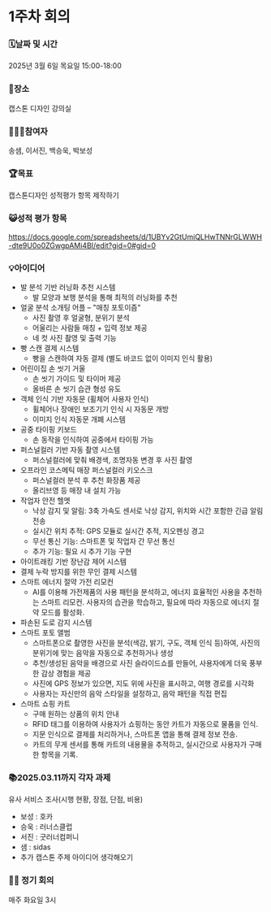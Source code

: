# 1주차 회의

### 🗓️날짜 및 시간
2025년 3월 6일 목요일 15:00-18:00

### 🗽장소
캡스톤 디자인 강의실

### 🙇🏻‍♂️참여자
송샘, 이서진, 백승욱, 박보성

### 🏆목표
캡스톤디자인 성적평가 항목 제작하기

### 😺성적 평가 항목
https://docs.google.com/spreadsheets/d/1UBYv2GtUmiQLHwTNNrGLWWH-dte9U0o0ZGwgpAMi4BI/edit?gid=0#gid=0

### 💡아이디어
- 발 분석 기반 러닝화 추천 시스템
  - 발 모양과 보행 분석을 통해 최적의 러닝화를 추천
- 얼굴 분석 소개팅 어플 – "매칭 포토이즘"
  - 사진 촬영 후 얼굴형, 분위기 분석
  - 어울리는 사람들 매칭 + 입력 정보 제공
  - 네 컷 사진 촬영 및 출력 기능
- 빵 스캔 결제 시스템
  - 빵을 스캔하여 자동 결제 (별도 바코드 없이 이미지 인식 활용)
- 어린이집 손 씻기 거울
  - 손 씻기 가이드 및 타이머 제공
  - 올바른 손 씻기 습관 형성 유도
- 객체 인식 기반 자동문 (휠체어 사용자 인식)
  - 휠체어나 장애인 보조기기 인식 시 자동문 개방
  - 이미지 인식 자동문 개폐 시스템
- 공중 타이핑 키보드
  - 손 동작을 인식하여 공중에서 타이핑 가능
- 퍼스널컬러 기반 자동 촬영 시스템
  - 퍼스널컬러에 맞춰 배경색, 조명자동 변경 후 사진 촬영
- 오프라인 코스메틱 매장 퍼스널컬러 키오스크
  - 퍼스널컬러 분석 후 추천 화장품 제공
  - 올리브영 등 매장 내 설치 가능
- 작업자 안전 헬멧
  - 낙상 감지 및 알림: 3축 가속도 센서로 낙상 감지, 위치와 시간 포함한 긴급 알림 전송
  - 실시간 위치 추적: GPS 모듈로 실시간 추적, 지오펜싱 경고
  - 무선 통신 기능: 스마트폰 및 작업자 간 무선 통신
  - 추가 기능: 필요 시 추가 기능 구현
- 아이트래킹 기반 장난감 제어 시스템
- 결제 누락 방지를 위한 무인 결제 시스템
- 스마트 에너지 절약 가전 리모컨
  - AI를 이용해 가전제품의 사용 패턴을 분석하고, 에너지 효율적인 사용을 추천하는 스마트 리모컨. 사용자의 습관을 학습하고, 필요에 따라 자동으로 에너지 절약 모드를 활성화.
- 파손된 도로 감지 시스템
- 스마트 포토 앨범
  - 스마트폰으로 촬영한 사진을 분석(색감, 밝기, 구도, 객체 인식 등)하여, 사진의 분위기에 맞는 음악을 자동으로 추천하거나 생성
  - 추천/생성된 음악을 배경으로 사진 슬라이드쇼를 만들어, 사용자에게 더욱 풍부한 감상 경험을 제공
  - 사진에 GPS 정보가 있으면, 지도 위에 사진을 표시하고, 여행 경로를 시각화
  - 사용자는 자신만의 음악 스타일을 설정하고, 음악 패턴을 직접 편집
- 스마트 쇼핑 카트
  - 구매 원하는 상품의 위치 안내
  - RFID 태그를 이용하여 사용자가 쇼핑하는 동안 카트가 자동으로 물품을 인식.
  - 지문 인식으로 결제를 처리하거나, 스마트폰 앱을 통해 결제 정보 전송.
  - 카트의 무게 센서를 통해 카트의 내용물을 추적하고, 실시간으로 사용자가 구매한 항목을 기록.

### 📚2025.03.11까지 각자 과제
유사 서비스 조사(시행 현황, 장점, 단점, 비용)
- 보성 : 호카
- 승욱 : 러너스클럽
- 서진 : 굿러너컴퍼니
- 샘 : sidas
- 추가 캡스톤 주제 아이디어 생각해오기

### 🤙🏻 정기 회의
매주 화요일 3시
